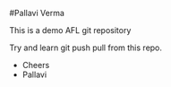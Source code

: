 #Pallavi Verma

This is a demo AFL git repository

Try and learn git push pull from this repo.

- Cheers
- Pallavi